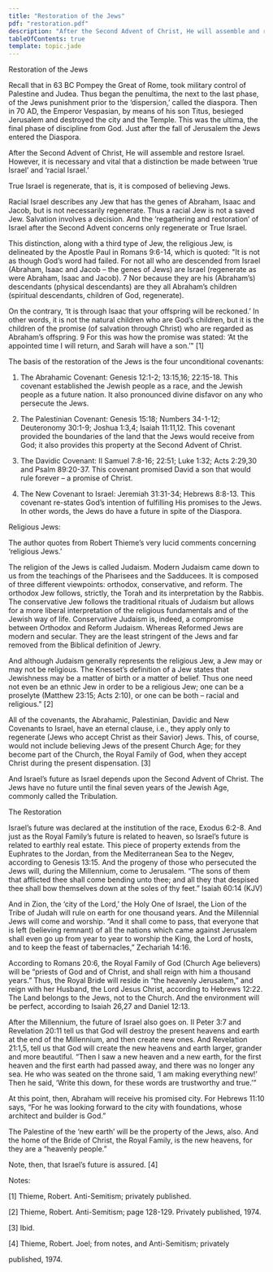```yaml
---
title: "Restoration of the Jews"
pdf: "restoration.pdf"
description: "After the Second Advent of Christ, He will assemble and restore Israel."
tableOfContents: true
template: topic.jade
---
```


Restoration of the Jews

Recall that in 63 BC Pompey the Great of Rome, took military control of
Palestine and Judea. Thus began the penultima, the next to the last
phase, of the Jews punishment prior to the ‘dispersion,’ called the
diaspora. Then in 70 AD, the Emperor Vespasian, by means of his son
Titus, besieged Jerusalem and destroyed the city and the Temple. This
was the ultima, the final phase of discipline from God. Just after the
fall of Jerusalem the Jews entered the Diaspora.

After the Second Advent of Christ, He will assemble and restore Israel.
However, it is necessary and vital that a distinction be made between
‘true Israel’ and ‘racial Israel.’

True Israel is regenerate, that is, it is composed of believing Jews.

Racial Israel describes any Jew that has the genes of Abraham, Isaac and
Jacob, but is not necessarily regenerate. Thus a racial Jew is not a
saved Jew. Salvation involves a decision. And the ‘regathering and
restoration’ of Israel after the Second Advent concerns only regenerate
or True Israel.

This distinction, along with a third type of Jew, the religious Jew, is
delineated by the Apostle Paul in Romans 9:6-14, which is quoted: "It is
not as though God’s word had failed. For not all who are descended from
Israel (Abraham, Isaac and Jacob – the genes of Jews) are Israel
(regenerate as were Abraham, Isaac and Jacob). 7 Nor because they are
his (Abraham’s) descendants (physical descendants) are they all
Abraham’s children (spiritual descendants, children of God, regenerate).

On the contrary, ‘It is through Isaac that your offspring will be
reckoned.’ In other words, it is not the natural children who are God’s
children, but it is the children of the promise (of salvation through
Christ) who are regarded as Abraham’s offspring. 9 For this was how the
promise was stated: ‘At the appointed time I will return, and Sarah will
have a son.’" [1]

The basis of the restoration of the Jews is the four unconditional
covenants:

1. The Abrahamic Covenant: Genesis 12:1-2; 13:15,16; 22:15-18. This
covenant established the Jewish people as a race, and the Jewish people
as a future nation. It also pronounced divine disfavor on any who
persecute the Jews.

2. The Palestinian Covenant: Genesis 15:18; Numbers 34-1-12; Deuteronomy
30:1-9; Joshua 1:3,4; Isaiah 11:11,12. This covenant provided the
boundaries of the land that the Jews would receive from God; it also
provides this property at the Second Advent of Christ.

3. The Davidic Covenant: II Samuel 7:8-16; 22:51; Luke 1:32; Acts
2:29,30 and Psalm 89:20-37. This covenant promised David a son that
would rule forever – a promise of Christ.

4. The New Covenant to Israel: Jeremiah 31:31-34; Hebrews 8:8-13. This
covenant re-states God’s intention of fulfilling His promises to the
Jews. In other words, the Jews do have a future in spite of the
Diaspora.

Religious Jews:

The author quotes from Robert Thieme’s very lucid comments concerning
‘religious Jews.’

The religion of the Jews is called Judaism. Modern Judaism came down to
us from the teachings of the Pharisees and the Sadducees. It is composed
of three different viewpoints: orthodox, conservative, and reform. The
orthodox Jew follows, strictly, the Torah and its interpretation by the
Rabbis. The conservative Jew follows the traditional rituals of Judaism
but allows for a more liberal interpretation of the religious
fundamentals and of the Jewish way of life. Conservative Judaism is,
indeed, a compromise between Orthodox and Reform Judaism. Whereas
Reformed Jews are modern and secular. They are the least stringent of
the Jews and far removed from the Biblical definition of Jewry.

And although Judaism generally represents the religious Jew, a Jew may
or may not be religious. The Knesset’s definition of a Jew states that
Jewishness may be a matter of birth or a matter of belief. Thus one need
not even be an ethnic Jew in order to be a religious Jew; one can be a
proselyte (Matthew 23:15; Acts 2:10), or one can be both – racial and
religious." [2]

All of the covenants, the Abrahamic, Palestinian, Davidic and New
Covenants to Israel, have an eternal clause, i.e., they apply only to
regenerate (Jews who accept Christ as their Savior) Jews. This, of
course, would not include believing Jews of the present Church Age; for
they become part of the Church, the Royal Family of God, when they
accept Christ during the present dispensation. [3]

And Israel’s future as Israel depends upon the Second Advent of Christ.
The Jews have no future until the final seven years of the Jewish Age,
commonly called the Tribulation.

The Restoration

Israel’s future was declared at the institution of the race, Exodus
6:2-8. And just as the Royal Family’s future is related to heaven, so
Israel’s future is related to earthly real estate. This piece of
property extends from the Euphrates to the Jordan, from the
Mediterranean Sea to the Negev, according to Genesis 13:15. And the
progeny of those who persecuted the Jews will, during the Millennium,
come to Jerusalem. “The sons of them that afflicted thee shall come
bending unto thee; and all they that despised thee shall bow themselves
down at the soles of thy feet.” Isaiah 60:14 (KJV)

And in Zion, the ‘city of the Lord,’ the Holy One of Israel, the Lion of
the Tribe of Judah will rule on earth for one thousand years. And the
Millennial Jews will come and worship. “And it shall come to pass, that
everyone that is left (believing remnant) of all the nations which came
against Jerusalem shall even go up from year to year to worship the
King, the Lord of hosts, and to keep the feast of tabernacles,”
Zechariah 14:16.

According to Romans 20:6, the Royal Family of God (Church Age believers)
will be “priests of God and of Christ, and shall reign with him a
thousand years.” Thus, the Royal Bride will reside in “the heavenly
Jerusalem,” and reign with her Husband, the Lord Jesus Christ, according
to Hebrews 12:22. The Land belongs to the Jews, not to the Church. And
the environment will be perfect, according to Isaiah 26,27 and Daniel
12:13.

After the Millennium, the future of Israel also goes on. II Peter 3:7
and Revelation 20:11 tell us that God will destroy the present heavens
and earth at the end of the Millennium, and then create new ones. And
Revelation 21:1,5, tell us that God will create the new heavens and
earth larger, grander and more beautiful. “Then I saw a new heaven and a
new earth, for the first heaven and the first earth had passed away, and
there was no longer any sea. He who was seated on the throne said, ‘I am
making everything new!’ Then he said, ‘Write this down, for these words
are trustworthy and true.’”

At this point, then, Abraham will receive his promised city. For Hebrews
11:10 says, “For he was looking forward to the city with foundations,
whose architect and builder is God.”

The Palestine of the ‘new earth’ will be the property of the Jews, also.
And the home of the Bride of Christ, the Royal Family, is the new
heavens, for they are a “heavenly people.”

Note, then, that Israel’s future is assured. [4]

Notes:

[1] Thieme, Robert. Anti-Semitism; privately published.

[2] Thieme, Robert. Anti-Semitism; page 128-129. Privately published,
1974.

[3] Ibid.

[4] Thieme, Robert. Joel; from notes, and Anti-Semitism; privately

published, 1974.

